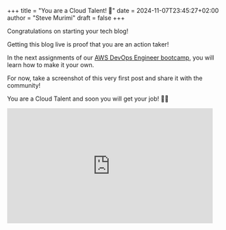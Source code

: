+++
title = "You are a Cloud Talent! 🚀"
date = 2024-11-07T23:45:27+02:00
author = "Steve Murimi"
draft = false
+++

Congratulations on starting your tech blog!

Getting this blog live is proof that you are an action taker!

In the next assignments of our [AWS DevOps Engineer bootcamp](https://www.skool.com/cloudtalents/classroom/dd607c5f?md=310ae6ecdb56402a80e65ac84c61148c), you will learn how to make it your own.

For now, take a screenshot of this very first post and share it with the community!

You are a Cloud Talent and soon you will get your job! 🤜🤛

<iframe src="https://giphy.com/embed/srg19CG0cKMuI" width="480" height="269" style="" frameBorder="0" class="giphy-embed" allowFullScreen></iframe>